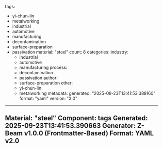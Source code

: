 tags:
  - yi-chun-lin
  - metalworking
  - industrial
  - automotive
  - manufacturing
  - decontamination
  - surface-preparation
  - passivation
material: "steel"
count: 8
categories:
  industry:
    - industrial
    - automotive
    - manufacturing
  process:
    - decontamination
    - passivation
  author:
    - surface-preparation
  other:
    - yi-chun-lin
    - metalworking
metadata:
  generated: "2025-09-23T13:41:53.389160"
  format: "yaml"
  version: "2.0"

---
Material: "steel"
Component: tags
Generated: 2025-09-23T13:41:53.390663
Generator: Z-Beam v1.0.0 (Frontmatter-Based)
Format: YAML v2.0
---